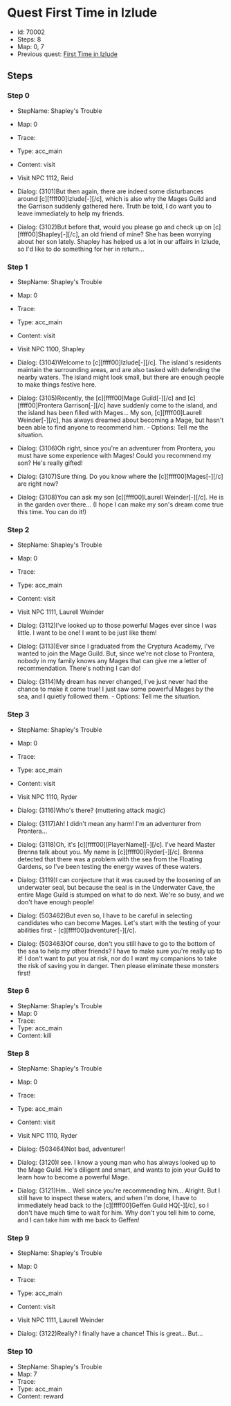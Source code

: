# Quest First Time in Izlude

- Id: 70002
- Steps: 8
- Map: 0, 7
- Previous quest: [First Time in Izlude](99090006.md)

## Steps

### Step 0
- StepName:  Shapley's Trouble
- Map:  0
- Trace:  
- Type:  acc_main
- Content:  visit
- Visit NPC 1112, Reid

- Dialog: (3101)But then again, there are indeed some disturbances around [c][ffff00]Izlude[-][/c], which is also why the Mages Guild and the Garrison suddenly gathered here. Truth be told, I do want you to leave immediately to help my friends.
- Dialog: (3102)But before that, would you please go and check up on [c][ffff00]Shapley[-][/c], an old friend of mine? She has been worrying about her son lately. Shapley has helped us a lot in our affairs in Izlude, so I'd like to do something for her in return...


### Step 1
- StepName:  Shapley's Trouble
- Map:  0
- Trace:  
- Type:  acc_main
- Content:  visit
- Visit NPC 1100, Shapley

- Dialog: (3104)Welcome to [c][ffff00]Izlude[-][/c]. The island's residents maintain the surrounding areas, and are also tasked with defending the nearby waters. The island might look small, but there are enough people to make things festive here.
- Dialog: (3105)Recently, the [c][ffff00]Mage Guild[-][/c] and [c][ffff00]Prontera Garrison[-][/c] have suddenly come to the island, and the island has been filled with Mages... My son, [c][ffff00]Laurell Weinder[-][/c], has always dreamed about becoming a Mage, but hasn't been able to find anyone to recommend him. - Options: Tell me the situation.
- Dialog: (3106)Oh right, since you're an adventurer from Prontera, you must have some experience with Mages! Could you recommend my son? He's really gifted! 
- Dialog: (3107)Sure thing. Do you know where the [c][ffff00]Mages[-][/c] are right now?
- Dialog: (3108)You can ask my son [c][ffff00]Laurell Weinder[-][/c]. He is in the garden over there... (I hope I can make my son's dream come true this time. You can do it!)


### Step 2
- StepName:  Shapley's Trouble
- Map:  0
- Trace:  
- Type:  acc_main
- Content:  visit
- Visit NPC 1111, Laurell Weinder

- Dialog: (3112)I've looked up to those powerful Mages ever since I was little. I want to be one! I want to be just like them!
- Dialog: (3113)Ever since I graduated from the Cryptura Academy, I've wanted to join the Mage Guild. But, since we're not close to Prontera, nobody in my family knows any Mages that can give me a letter of recommendation. There's nothing I can do!
- Dialog: (3114)My dream has never changed, I've just never had the chance to make it come true! I just saw some powerful Mages by the sea, and I quietly followed them. - Options: Tell me the situation.


### Step 3
- StepName:  Shapley's Trouble
- Map:  0
- Trace:  
- Type:  acc_main
- Content:  visit
- Visit NPC 1110, Ryder

- Dialog: (3116)Who's there? (muttering attack magic)
- Dialog: (3117)Ah! I didn't mean any harm! I'm an adventurer from Prontera...
- Dialog: (3118)Oh, it's [c][ffff00][PlayerName][-][/c]. I've heard Master Brenna talk about you. My name is [c][ffff00]Ryder[-][/c]. Brenna detected that there was a problem with the sea from the Floating Gardens, so I've been testing the energy waves of these waters.
- Dialog: (3119)I can conjecture that it was caused by the loosening of an underwater seal, but because the seal is in the Underwater Cave, the entire Mage Guild is stumped on what to do next. We're so busy, and we don't have enough people!
- Dialog: (503462)But even so, I have to be careful in selecting candidates who can become Mages. Let's start with the testing of your abilities first - [c][ffff00]adventurer[-][/c].
- Dialog: (503463)Of course, don't you still have to go to the bottom of the sea to help my other friends? I have to make sure you're really up to it! I don't want to put you at risk, nor do I want my companions to take the risk of saving you in danger. Then please eliminate these monsters first!


### Step 6
- StepName:  Shapley's Trouble
- Map:  0
- Trace:  
- Type:  acc_main
- Content:  kill


### Step 8
- StepName:  Shapley's Trouble
- Map:  0
- Trace:  
- Type:  acc_main
- Content:  visit
- Visit NPC 1110, Ryder

- Dialog: (503464)Not bad, adventurer!
- Dialog: (3120)I see. I know a young man who has always looked up to the Mage Guild. He's diligent and smart, and wants to join your Guild to learn how to become a powerful Mage. 
- Dialog: (3121)Hm... Well since you're recommending him... Alright. But I still have to inspect these waters, and when I'm done, I have to immediately head back to the [c][ffff00]Geffen Guild HQ[-][/c], so I don't have much time to wait for him. Why don't you tell him to come, and I can take him with me back to Geffen!


### Step 9
- StepName:  Shapley's Trouble
- Map:  0
- Trace:  
- Type:  acc_main
- Content:  visit
- Visit NPC 1111, Laurell Weinder

- Dialog: (3122)Really? I finally have a chance! This is great... But...


### Step 10
- StepName:  Shapley's Trouble
- Map:  7
- Trace:  
- Type:  acc_main
- Content:  reward


